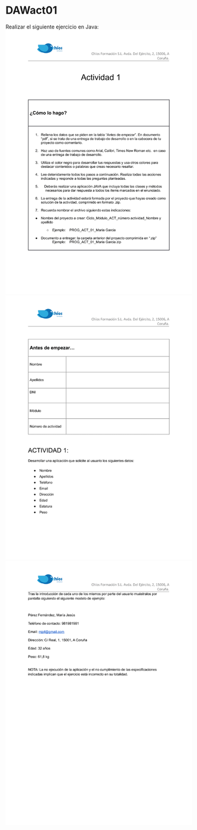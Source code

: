 # DAWact01
Realizar el siguiente ejercicio en Java: <br>
![Enunciado para ejercicio en Java](https://github.com/socramel/DAWact01/blob/main/Programacion-Actividad1-1.png)
![](https://github.com/socramel/DAWact01/blob/main/Programacion-Actividad1-2.png)
![](https://github.com/socramel/DAWact01/blob/main/Programacion-Actividad1-3.png)
